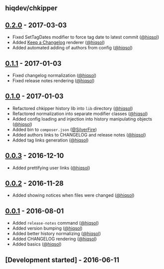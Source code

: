 hiqdev/chkipper
---------------

## [0.2.0] - 2017-03-03

- Fixed SetTagDates modifier to force tag date to latest commit ([@hiqsol])
- Added [Keep a Changelog] renderer ([@hiqsol])
- Added automated adding of authors from config ([@hiqsol])

## [0.1.1] - 2017-01-03

- Fixed changelog normalization ([@hiqsol])
- Fixed release notes rendering ([@hiqsol])

## [0.1.0] - 2017-01-03

- Refactored chkipper history lib into `lib` directory ([@hiqsol])
- Refactored normalization into separate modifier classes ([@hiqsol])
- Added config loading and injection into history manipulating objects ([@hiqsol])
- Added bin to `composer.json` ([@SilverFire])
- Added authors links to CHANGELOG and release notes ([@hiqsol])
- Added tag links generation ([@hiqsol])

## [0.0.3] - 2016-12-10

- Added prettifying user links ([@hiqsol])

## [0.0.2] - 2016-11-28

- Added showing notices when files were changed ([@hiqsol])

## [0.0.1] - 2016-08-01

- Added `release-notes` command ([@hiqsol])
- Added version bumping ([@hiqsol])
- Added better history normalizing ([@hiqsol])
- Added CHANGELOG rendering ([@hiqsol])
- Added basics ([@hiqsol])

## [Development started] - 2016-06-11

[Keep a Changelog]: http://keepachangelog.com/
[@hiqsol]: https://github.com/hiqsol
[sol@hiqdev.com]: https://github.com/hiqsol
[@SilverFire]: https://github.com/SilverFire
[d.naumenko.a@gmail.com]: https://github.com/SilverFire
[@tafid]: https://github.com/tafid
[tafid@hiqdev.com]: https://github.com/tafid
[@BladeRoot]: https://github.com/BladeRoot
[bladeroot@hiqdev.com]: https://github.com/BladeRoot
[Under development]: https://github.com/hiqdev/chkipper/compare/0.2.0...HEAD
[0.0.3]: https://github.com/hiqdev/chkipper/compare/0.0.2...0.0.3
[0.0.2]: https://github.com/hiqdev/chkipper/compare/0.0.1...0.0.2
[0.0.1]: https://github.com/hiqdev/chkipper/releases/tag/0.0.1
[0.1.0]: https://github.com/hiqdev/chkipper/compare/0.0.3...0.1.0
[0.1.1]: https://github.com/hiqdev/chkipper/compare/0.1.0...0.1.1
[0.2.0]: https://github.com/hiqdev/chkipper/compare/0.1.1...0.2.0
